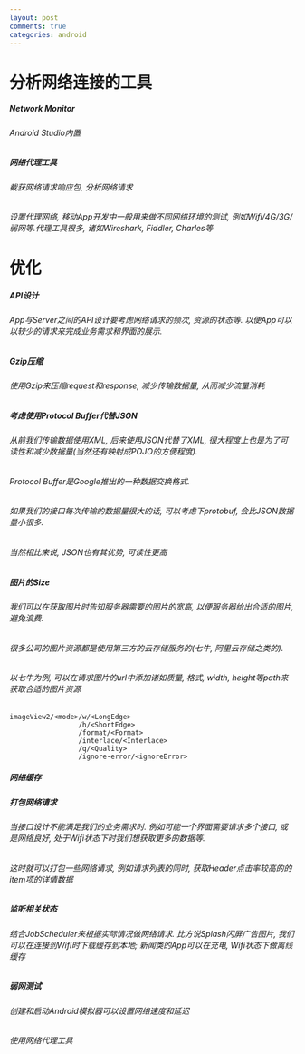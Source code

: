 ```yaml
---
layout: post
comments: true
categories: android
---
```


# 分析网络连接的工具
##### Network Monitor
###### Android Studio内置
##### 网络代理工具
###### 截获网络请求响应包, 分析网络请求
###### 设置代理网络, 移动App开发中一般用来做不同网络环境的测试, 例如Wifi/4G/3G/弱网等.代理工具很多, 诸如Wireshark, Fiddler, Charles等

# 优化
##### API设计
###### App与Server之间的API设计要考虑网络请求的频次, 资源的状态等. 以便App可以以较少的请求来完成业务需求和界面的展示.
##### Gzip压缩
###### 使用Gzip来压缩request和response, 减少传输数据量, 从而减少流量消耗
##### 考虑使用Protocol Buffer代替JSON
###### 从前我们传输数据使用XML, 后来使用JSON代替了XML, 很大程度上也是为了可读性和减少数据量(当然还有映射成POJO的方便程度).

###### Protocol Buffer是Google推出的一种数据交换格式.

###### 如果我们的接口每次传输的数据量很大的话, 可以考虑下protobuf, 会比JSON数据量小很多.

###### 当然相比来说, JSON也有其优势, 可读性更高

##### 图片的Size
###### 我们可以在获取图片时告知服务器需要的图片的宽高, 以便服务器给出合适的图片, 避免浪费.

###### 很多公司的图片资源都是使用第三方的云存储服务的(七牛, 阿里云存储之类的).

###### 以七牛为例, 可以在请求图片的url中添加诸如质量, 格式, width, height等path来获取合适的图片资源

```
imageView2/<mode>/w/<LongEdge>
                 /h/<ShortEdge>
                 /format/<Format>
                 /interlace/<Interlace>
                 /q/<Quality>
                 /ignore-error/<ignoreError>
```
##### 网络缓存
##### 打包网络请求
###### 当接口设计不能满足我们的业务需求时. 例如可能一个界面需要请求多个接口, 或是网络良好, 处于Wifi状态下时我们想获取更多的数据等.

###### 这时就可以打包一些网络请求, 例如请求列表的同时, 获取Header点击率较高的的item项的详情数据

##### 监听相关状态
###### 结合JobScheduler来根据实际情况做网络请求. 比方说Splash闪屏广告图片, 我们可以在连接到Wifi时下载缓存到本地; 新闻类的App可以在充电, Wifi状态下做离线缓存

##### 弱网测试
###### 创建和启动Android模拟器可以设置网络速度和延迟
###### 使用网络代理工具